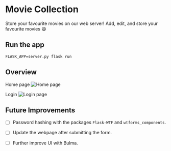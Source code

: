 # Movie Collection

Store your favourite movies on our web server! Add, edit, and store your favourite movies :smile:

## Run the app

```FLASK_APP=server.py flask run```

## Overview

Home page
![Home page](home_page.png)   

Login 
![Login page](invalid_login_msg.png)

## Future Improvements

- [ ] Password hashing with the packages ```Flask-WTF``` and ```wtforms_components```.

- [ ] Update the webpage after submitting the form.
- [ ] Further improve UI with Bulma.
